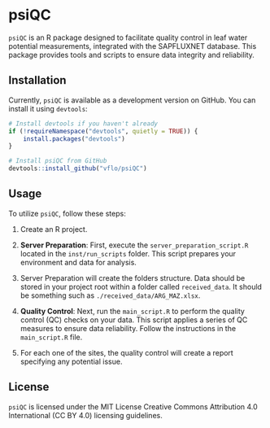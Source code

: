 # psiQC

`psiQC` is an R package designed to facilitate quality control in leaf water potential measurements, integrated with the SAPFLUXNET database. This package provides tools and scripts to ensure data integrity and reliability.

## Installation

Currently, `psiQC` is available as a development version on GitHub. You can install it using `devtools`:

```r
# Install devtools if you haven't already
if (!requireNamespace("devtools", quietly = TRUE)) {
    install.packages("devtools")
}

# Install psiQC from GitHub
devtools::install_github("vflo/psiQC")
```

## Usage

To utilize `psiQC`, follow these steps:

1. Create an R project.

2.  **Server Preparation**: First, execute the `server_preparation_script.R` located in the `inst/run_scripts` folder. This script prepares your environment and data for analysis.

3. Server Preparation will create the folders structure. Data should be stored in your project root within a folder called `received_data`. It should be something such as `./received_data/ARG_MAZ.xlsx`.

4. **Quality Control**: Next, run the `main_script.R` to perform the quality control (QC) checks on your data. This script applies a series of QC measures to ensure data reliability. Follow the instructions in the `main_script.R` file.

5. For each one of the sites, the quality control will create a report specifying any potential issue.


## License

`psiQC` is licensed under the MIT License Creative Commons Attribution 4.0 International (CC BY 4.0) licensing guidelines.
